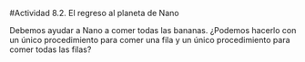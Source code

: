 #Actividad 8.2. El regreso al planeta de Nano

Debemos ayudar a Nano a comer todas las bananas.
¿Podemos hacerlo con un único procedimiento para comer una fila y un único procedimiento para comer todas las filas?
